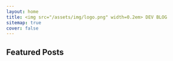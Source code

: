 ```yaml
---
layout: home
title: <img src="/assets/img/logo.png" width=0.2em> DEV BLOG
sitemap: true
cover: false
---
```


## Featured Posts

<!--posts-->



<!-- See [Posts](/posts/) for more
{:.read-more} -->